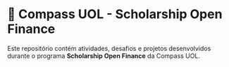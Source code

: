 # 📌 Compass UOL - Scholarship Open Finance

Este repositório contém atividades, desafios e projetos desenvolvidos durante o programa **Scholarship Open Finance** da Compass UOL.
